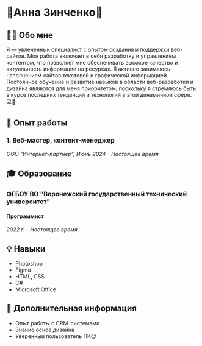# 🦇Анна Зинченко🦇


## 👩‍💻 Обо мне
Я — увлечённый специалист с опытом создания и поддержки веб-сайтов.
Моя работа включает в себя разработку и управлением контентом, что позволяет мне обеспечивать высокое качество и актуальность информации на ресурсах.
Я активно занимаюсь наполнением сайтов текстовой и графической информацией. Постоянное обучение и развитие навыков в области веб-разработки и дизайна являются для меня приоритетом, поскольку я стремлюсь быть в курсе последних тенденций и технологий в этой динамичной сфере. 💻🌟



## 💼 Опыт работы
### 1. Веб-мастер, контент-менеджер
*ООО "Интернет-партнер",* *Июнь 2024 - Настоящее время*



## 🎓 Образование
### ФГБОУ ВО "Воронежский государственный технический университет"
#### Программист
*2022 г. - Настоящее время*



## 💡 Навыки
- Photoshop
- Figma
- HTML, CSS
- C#
- Microsoft Office



## 🌈 Дополнительная информация
-  Опыт работы с CRM-системами
- Знание основ дизайна
- Уверенный пользователь ПК😉 


